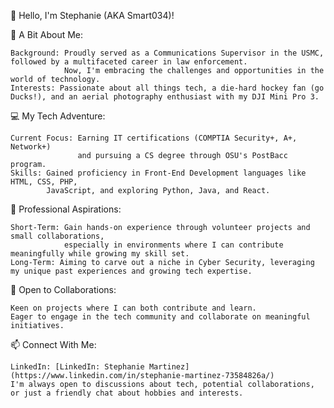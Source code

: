 👋 Hello, I'm Stephanie (AKA Smart034)!

🌟 A Bit About Me:

    Background: Proudly served as a Communications Supervisor in the USMC, followed by a multifaceted career in law enforcement. 
                Now, I'm embracing the challenges and opportunities in the world of technology.
    Interests: Passionate about all things tech, a die-hard hockey fan (go Ducks!), and an aerial photography enthusiast with my DJI Mini Pro 3.

💻 My Tech Adventure:

    Current Focus: Earning IT certifications (COMPTIA Security+, A+, Network+) 
                   and pursuing a CS degree through OSU's PostBacc program.
    Skills: Gained proficiency in Front-End Development languages like HTML, CSS, PHP, 
            JavaScript, and exploring Python, Java, and React.

🚀 Professional Aspirations:

    Short-Term: Gain hands-on experience through volunteer projects and small collaborations, 
                especially in environments where I can contribute meaningfully while growing my skill set.
    Long-Term: Aiming to carve out a niche in Cyber Security, leveraging my unique past experiences and growing tech expertise.

🤝 Open to Collaborations:

    Keen on projects where I can both contribute and learn. 
    Eager to engage in the tech community and collaborate on meaningful initiatives.

📫 Connect With Me:

    LinkedIn: [LinkedIn: Stephanie Martinez](https://www.linkedin.com/in/stephanie-martinez-73584826a/)
    I'm always open to discussions about tech, potential collaborations, or just a friendly chat about hobbies and interests.

<!-- 🌐 Check Out My Projects:
    [Link to projects or any work you want to showcase]
    [Link to your personal website or portfolio, if available]
-->
